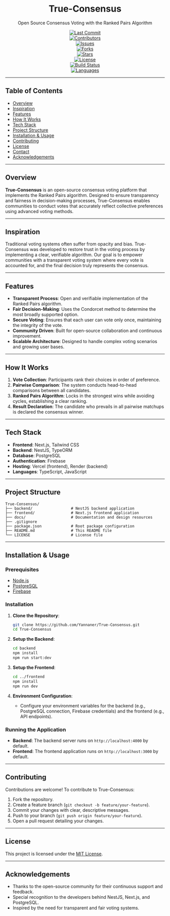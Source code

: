 
<div align="center">

# True-Consensus

Open Source Consensus Voting with the Ranked Pairs Algorithm

[![Last Commit](https://img.shields.io/github/last-commit/Yannaner/True-Consensus?label=Last%20Commit)](https://github.com/Yannaner/True-Consensus/commits)  
[![Contributors](https://img.shields.io/github/contributors/Yannaner/True-Consensus?label=Contributors)](https://github.com/Yannaner/True-Consensus/graphs/contributors)  
[![Issues](https://img.shields.io/github/issues/Yannaner/True-Consensus?label=Issues)](https://github.com/Yannaner/True-Consensus/issues)  
[![Forks](https://img.shields.io/github/forks/Yannaner/True-Consensus?label=Forks)](https://github.com/Yannaner/True-Consensus/network)  
[![Stars](https://img.shields.io/github/stars/Yannaner/True-Consensus?label=Stars)](https://github.com/Yannaner/True-Consensus/stargazers)  
[![License](https://img.shields.io/github/license/Yannaner/True-Consensus?label=License)](https://github.com/Yannaner/True-Consensus/blob/main/LICENSE)  
[![Build Status](https://img.shields.io/badge/build-passing-brightgreen)](https://github.com/Yannaner/True-Consensus/actions)  
[![Languages](https://img.shields.io/github/languages/count/Yannaner/True-Consensus?label=Languages)](https://github.com/Yannaner/True-Consensus)

</div>

---

## Table of Contents

- [Overview](#overview)
- [Inspiration](#inspiration)
- [Features](#features)
- [How It Works](#how-it-works)
- [Tech Stack](#tech-stack)
- [Project Structure](#project-structure)
- [Installation & Usage](#installation--usage)
- [Contributing](#contributing)
- [License](#license)
- [Contact](#contact)
- [Acknowledgements](#acknowledgements)

---

## Overview

**True-Consensus** is an open-source consensus voting platform that implements the Ranked Pairs algorithm. Designed to ensure transparency and fairness in decision-making processes, True-Consensus enables communities to conduct votes that accurately reflect collective preferences using advanced voting methods.

---

## Inspiration

Traditional voting systems often suffer from opacity and bias. True-Consensus was developed to restore trust in the voting process by implementing a clear, verifiable algorithm. Our goal is to empower communities with a transparent voting system where every vote is accounted for, and the final decision truly represents the consensus.

---

## Features

- **Transparent Process**: Open and verifiable implementation of the Ranked Pairs algorithm.
- **Fair Decision-Making**: Uses the Condorcet method to determine the most broadly supported option.
- **Secure Voting**: Ensures that each user can vote only once, maintaining the integrity of the vote.
- **Community Driven**: Built for open-source collaboration and continuous improvement.
- **Scalable Architecture**: Designed to handle complex voting scenarios and growing user bases.

---

## How It Works

1. **Vote Collection**: Participants rank their choices in order of preference.
2. **Pairwise Comparison**: The system conducts head-to-head comparisons between all candidates.
3. **Ranked Pairs Algorithm**: Locks in the strongest wins while avoiding cycles, establishing a clear ranking.
4. **Result Declaration**: The candidate who prevails in all pairwise matchups is declared the consensus winner.

---

## Tech Stack

- **Frontend**: Next.js, Tailwind CSS
- **Backend**: NestJS, TypeORM
- **Database**: PostgreSQL
- **Authentication**: Firebase
- **Hosting**: Vercel (frontend), Render (backend)
- **Languages**: TypeScript, JavaScript

---

## Project Structure

```
True-Consensus/
├── backend/                 # NestJS backend application
├── frontend/                # Next.js frontend application
├── docs/                    # Documentation and design resources
├── .gitignore
├── package.json             # Root package configuration
├── README.md                # This README file
└── LICENSE                  # License file
```

---

## Installation & Usage

### Prerequisites

- [Node.js](https://nodejs.org/)
- [PostgreSQL](https://www.postgresql.org/)
- [Firebase](https://firebase.google.com/)

### Installation

1. **Clone the Repository**:
   ```bash
   git clone https://github.com/Yannaner/True-Consensus.git
   cd True-Consensus
   ```

2. **Setup the Backend**:
   ```bash
   cd backend
   npm install
   npm run start:dev
   ```

3. **Setup the Frontend**:
   ```bash
   cd ../frontend
   npm install
   npm run dev
   ```

4. **Environment Configuration**:
   - Configure your environment variables for the backend (e.g., PostgreSQL connection, Firebase credentials) and the frontend (e.g., API endpoints).

### Running the Application

- **Backend**: The backend server runs on `http://localhost:4000` by default.
- **Frontend**: The frontend application runs on `http://localhost:3000` by default.

---

## Contributing

Contributions are welcome! To contribute to True-Consensus:

1. Fork the repository.
2. Create a feature branch (`git checkout -b feature/your-feature`).
3. Commit your changes with clear, descriptive messages.
4. Push to your branch (`git push origin feature/your-feature`).
5. Open a pull request detailing your changes.

---

## License

This project is licensed under the [MIT License](LICENSE).

---



## Acknowledgements

- Thanks to the open-source community for their continuous support and feedback.
- Special recognition to the developers behind NestJS, Next.js, and PostgreSQL.
- Inspired by the need for transparent and fair voting systems.

```

